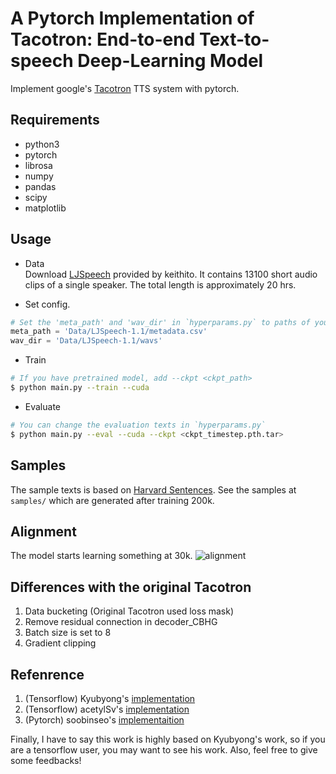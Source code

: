 # A Pytorch Implementation of Tacotron: End-to-end Text-to-speech Deep-Learning Model
Implement google's [Tacotron](https://arxiv.org/abs/1703.10135) TTS system with pytorch.

## Requirements
* python3  
* pytorch  
* librosa  
* numpy  
* pandas  
* scipy  
* matplotlib  


## Usage

* Data  
Download [LJSpeech](https://keithito.com/LJ-Speech-Dataset/) provided by keithito. It contains 13100 short audio clips of a single speaker. The total length is approximately 20 hrs.

* Set config.    
```python
# Set the 'meta_path' and 'wav_dir' in `hyperparams.py` to paths of your downloaded LJSpeech's meta file and wav directory.
meta_path = 'Data/LJSpeech-1.1/metadata.csv'
wav_dir = 'Data/LJSpeech-1.1/wavs'
```

* Train
```bash
# If you have pretrained model, add --ckpt <ckpt_path>
$ python main.py --train --cuda
```

* Evaluate 
```bash
# You can change the evaluation texts in `hyperparams.py`
$ python main.py --eval --cuda --ckpt <ckpt_timestep.pth.tar>
```

## Samples
The sample texts is based on [Harvard Sentences](http://www.cs.columbia.edu/~hgs/audio/harvard.html). See the samples at `samples/` which are generated after training 200k.

## Alignment
The model starts learning something at 30k.
![alignment](alignment.gif)


## Differences with the original Tacotron
1. Data bucketing (Original Tacotron used loss mask)
2. Remove residual connection in decoder_CBHG
3. Batch size is set to 8
4. Gradient clipping


## Refenrence
1. (Tensorflow) Kyubyong's  [implementation](https://github.com/Kyubyong/tacotron)
2. (Tensorflow) acetylSv's  [implementation](https://github.com/acetylSv/GST-tacotron)
3. (Pytorch)    soobinseo's [implementaition](https://github.com/soobinseo/Tacotron-pytorch)  

Finally, I have to say this work is highly based on Kyubyong's work, so if you are a tensorflow user, you may want to see his work. Also, feel free to give some feedbacks!
